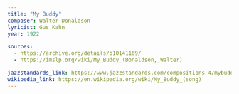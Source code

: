 ```yaml
---
title: "My Buddy"
composer: Walter Donaldson
lyricist: Gus Kahn
year: 1922

sources:
  - https://archive.org/details/b10141169/
  - https://imslp.org/wiki/My_Buddy_(Donaldson,_Walter)

jazzstandards_link: https://www.jazzstandards.com/compositions-4/mybuddy.htm
wikipedia_link: https://en.wikipedia.org/wiki/My_Buddy_(song)
---
```

